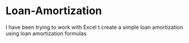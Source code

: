 # Loan-Amortization
I have been trying to work with Excel t create a simple loan amortization using loan amortization formulas
